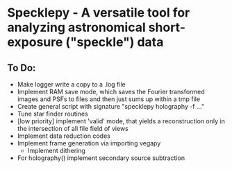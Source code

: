 # Specklepy - A versatile tool for analyzing astronomical short-exposure ("speckle") data

## To Do:
* Make logger write a copy to a .log file
* Implement RAM save mode, which saves the Fourier transformed images and PSFs to files and then just sums up within a tmp file
* Create general script with signature "specklepy holography -f ..."
* Tune star finder routines
* [low priority] implement 'valid' mode, that yields a reconstruction only in the intersection of all file field of views
* Implement data reduction codes
* Implement frame generation via importing vegapy
  * Implement dithering
* For holography() implement secondary source subtraction
